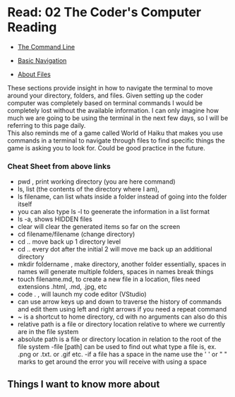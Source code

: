 # Read: 02 The Coder's Computer Reading


- [The Command Line](https://ryanstutorials.net/linuxtutorial/commandline.php)

- [Basic Navigation](https://ryanstutorials.net/linuxtutorial/navigation.php)

- [About Files](https://ryanstutorials.net/linuxtutorial/aboutfiles.php)

These sections provide insight in how to navigate the terminal to move around your directory, folders, and files.  Given setting up the coder computer was completely based on terminal commands I would be completely lost without the available information.  I can only imagine how much we are going to be using the terminal in the next few days, so I will be referring to this page daily.  
This also reminds me of a game called World of Haiku that makes you use commands in a terminal to navigate through files to find specific things the game is asking you to look for. Could be good practice in the future.

### Cheat Sheet from above links
- pwd  , print working directory (you are here command)
- ls, list (the contents of the directory where I am), 
- ls filename, can list whats inside a folder instead of going into the folder itself
- you can also type ls -l to geenerate the information in a list format
- ls -a, shows HIDDEN files
- clear will clear the generated items so far on the screen
- cd filename/filename (change directory)
- cd .. move back up 1 directory level 
- cd .. every dot after the initial 2 will move me back up an additional directory
- mkdir foldername  , make directory, another folder essentially, spaces in names will generate multiple folders, spaces in names break things
- touch filename.md, to create a new file in a location, files need extensions .html, .md, .jpg, etc
- code . , will launch my code editor (VStudio)
- can use arrow keys up and down to traverse the history of commands and edit them using left and right arrows if you need a repeat command
- ~ is a shortcut to home directory, cd with no arguments can also do this
- relative path is a file or directory location relative to where we currently are in the file system
- absolute path is a file or directory location in relation to the root of the file system
-file [path] can be used to find out what type a file is, ex. .png or .txt. or .gif etc.
-if a file has a space in the name use the ' ' or " " marks to get around the error you will receive with using a space




## Things I want to know more about
